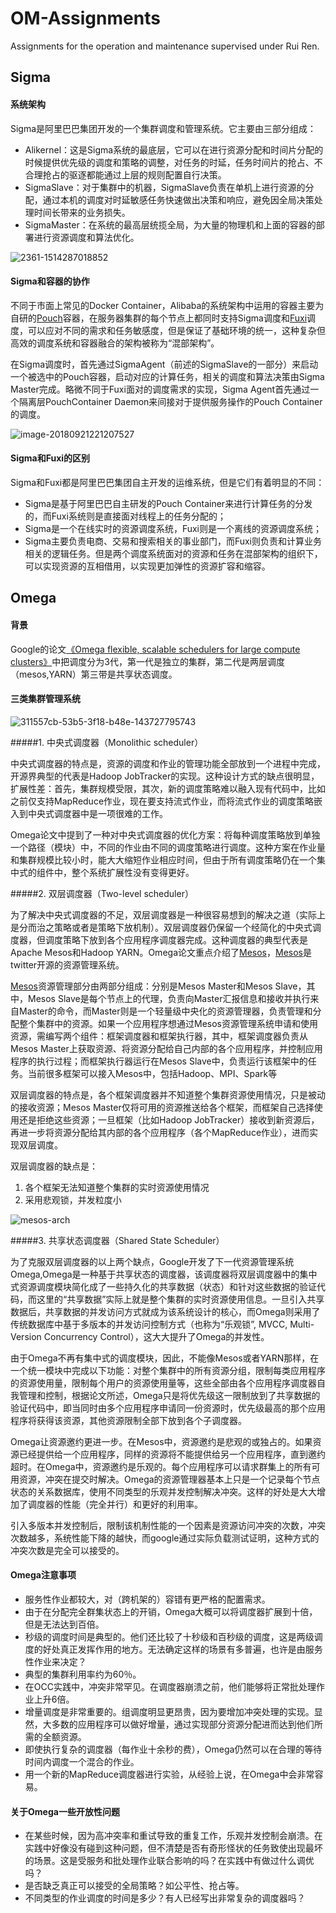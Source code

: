 # OM-Assignments
Assignments for the operation and maintenance supervised under Rui Ren.

## Sigma

#### 系统架构

Sigma是阿里巴巴集团开发的一个集群调度和管理系统。它主要由三部分组成：

* Alikernel：这是Sigma系统的最底层，它可以在进行资源分配和时间片分配的时候提供优先级的调度和策略的调整，对任务的时延，任务时间片的抢占、不合理抢占的驱逐都能通过上层的规则配置自行决策。
* SigmaSlave：对于集群中的机器，SigmaSlave负责在单机上进行资源的分配，通过本机的调度对时延敏感任务快速做出决策和响应，避免因全局决策处理时间长带来的业务损失。
* SigmaMaster：在系统的最高层统揽全局，为大量的物理机和上面的容器的部署进行资源调度和算法优化。

![2361-1514287018852](assets/2361-1514287018852.png)

#### Sigma和容器的协作

不同于市面上常见的Docker Container，Alibaba的系统架构中运用的容器主要为自研的[Pouch](https://github.com/alibaba/pouch)容器，在服务器集群的每个节点上都同时支持Sigma调度和[Fuxi](https://github.com/alibaba/pouch)调度，可以应对不同的需求和任务敏感度，但是保证了基础环境的统一，这种复杂但高效的调度系统和容器融合的架构被称为“混部架构”。

在Sigma调度时，首先通过SigmaAgent（前述的SigmaSlave的一部分）来启动一个被选中的Pouch容器，启动对应的计算任务，相关的调度和算法决策由Sigma Master完成。略微不同于Fuxi面对的调度需求的实现，Sigma Agent首先通过一个隔离层PouchContainer Daemon来间接对于提供服务操作的Pouch Container的调度。

![image-20180921221207527](assets/image-20180921221207527.png)

#### Sigma和Fuxi的区别

Sigma和Fuxi都是阿里巴巴集团自主开发的运维系统，但是它们有着明显的不同：

* Sigma是基于阿里巴巴自主研发的Pouch Container来进行计算任务的分发的，而Fuxi系统则是直接面对线程上的任务分配的；
* Sigma是一个在线实时的资源调度系统，Fuxi则是一个离线的资源调度系统；
* Sigma主要负责电商、交易和搜索相关的事业部门，而Fuxi则负责和计算业务相关的逻辑任务。但是两个调度系统面对的资源和任务在混部架构的组织下，可以实现资源的互相借用，以实现更加弹性的资源扩容和缩容。

## Omega

#### 背景

Google的论文[《Omega flexible, scalable schedulers for large compute clusters》](https://ai.google/research/pubs/pub41684)中把调度分为3代，第一代是独立的集群，第二代是两层调度（mesos,YARN）第三带是共享状态调度。


#### 三类集群管理系统

![311557cb-53b5-3f18-b48e-143727795743](assets/311557cb-53b5-3f18-b48e-143727795743.png)

#####1. 中央式调度器（Monolithic scheduler）

中央式调度器的特点是，资源的调度和作业的管理功能全部放到一个进程中完成，开源界典型的代表是Hadoop JobTracker的实现。这种设计方式的缺点很明显，扩展性差：首先，集群规模受限，其次，新的调度策略难以融入现有代码中，比如之前仅支持MapReduce作业，现在要支持流式作业，而将流式作业的调度策略嵌入到中央式调度器中是一项很难的工作。

Omega论文中提到了一种对中央式调度器的优化方案：将每种调度策略放到单独一个路径（模块）中，不同的作业由不同的调度策略进行调度。这种方案在作业量和集群规模比较小时，能大大缩短作业相应时间，但由于所有调度策略仍在一个集中式的组件中，整个系统扩展性没有变得更好。

#####2. 双层调度器（Two-level scheduler）

为了解决中央式调度器的不足，双层调度器是一种很容易想到的解决之道（实际上是分而治之策略或者是策略下放机制）。双层调度器仍保留一个经简化的中央式调度器，但调度策略下放到各个应用程序调度器完成。这种调度器的典型代表是Apache Mesos和Hadoop YARN。Omega论文重点介绍了[Mesos](http://dongxicheng.org/category/apache-mesos/)，[Mesos](http://dongxicheng.org/category/apache-mesos/)是twitter开源的资源管理系统。

[Mesos](http://dongxicheng.org/category/apache-mesos/)资源管理部分由两部分组成：分别是Mesos Master和Mesos Slave，其中，Mesos Slave是每个节点上的代理，负责向Master汇报信息和接收并执行来自Master的命令，而Master则是一个轻量级中央化的资源管理器，负责管理和分配整个集群中的资源。如果一个应用程序想通过Mesos资源管理系统申请和使用资源，需编写两个组件：框架调度器和框架执行器，其中，框架调度器负责从Mesos Master上获取资源、将资源分配给自己内部的各个应用程序，并控制应用程序的执行过程；而框架执行器运行在Mesos Slave中，负责运行该框架中的任务。当前很多框架可以接入Mesos中，包括Hadoop、MPI、Spark等


双层调度器的特点是，各个框架调度器并不知道整个集群资源使用情况，只是被动的接收资源；Mesos Master仅将可用的资源推送给各个框架，而框架自己选择使用还是拒绝这些资源；一旦框架（比如Hadoop JobTracker）接收到新资源后，再进一步将资源分配给其内部的各个应用程序（各个MapReduce作业），进而实现双层调度。

双层调度器的缺点是：

1. 各个框架无法知道整个集群的实时资源使用情况 
2. 采用悲观锁，并发粒度小


![mesos-arch](assets/mesos-arch.jpg)

#####3. 共享状态调度器（Shared State Scheduler）

为了克服双层调度器的以上两个缺点，Google开发了下一代资源管理系统Omega,Omega是一种基于共享状态的调度器，该调度器将双层调度器中的集中式资源调度模块简化成了一些持久化的共享数据（状态）和针对这些数据的验证代码，而这里的“共享数据”实际上就是整个集群的实时资源使用信息。一旦引入共享数据后，共享数据的并发访问方式就成为该系统设计的核心，而Omega则采用了传统数据库中基于多版本的并发访问控制方式（也称为“乐观锁”, MVCC, Multi-Version Concurrency Control），这大大提升了Omega的并发性。

由于Omega不再有集中式的调度模块，因此，不能像Mesos或者YARN那样，在一个统一模块中完成以下功能：对整个集群中的所有资源分组，限制每类应用程序的资源使用量，限制每个用户的资源使用量等，这些全部由各个应用程序调度器自我管理和控制，根据论文所述，Omega只是将优先级这一限制放到了共享数据的验证代码中，即当同时由多个应用程序申请同一份资源时，优先级最高的那个应用程序将获得该资源，其他资源限制全部下放到各个子调度器。 

Omega让资源邀约更进一步。在Mesos中，资源邀约是悲观的或独占的。如果资源已经提供给一个应用程序，同样的资源将不能提供给另一个应用程序，直到邀约超时。在Omega中，资源邀约是乐观的。每个应用程序可以请求群集上的所有可用资源，冲突在提交时解决。Omega的资源管理器基本上只是一个记录每个节点状态的关系数据库，使用不同类型的乐观并发控制解决冲突。这样的好处是大大增加了调度器的性能（完全并行）和更好的利用率。

引入多版本并发控制后，限制该机制性能的一个因素是资源访问冲突的次数，冲突次数越多，系统性能下降的越快，而google通过实际负载测试证明，这种方式的冲突次数是完全可以接受的。

#### Omega注意事项

* 服务性作业都较大，对（跨机架的）容错有更严格的配置需求。
* 由于在分配完全群集状态上的开销，Omega大概可以将调度器扩展到十倍，但是无法达到百倍。
* 秒级的调度时间是典型的。他们还比较了十秒级和百秒级的调度，这是两级调度的好处真正发挥作用的地方。无法确定这样的场景有多普遍，也许是由服务性作业来决定？
* 典型的集群利用率约为60％。
* 在OCC实践中，冲突非常罕见。在调度器崩溃之前，他们能够将正常批处理作业上升6倍。
* 增量调度是非常重要的。组调度明显更昂贵，因为要增加冲突处理的实现。显然，大多数的应用程序可以做好增量，通过实现部分资源分配进而达到他们所需的全额资源。
* 即使执行复杂的调度器（每作业十余秒的费），Omega仍然可以在合理的等待时间内调度一个混合的作业。
* 用一个新的MapReduce调度器进行实验，从经验上说，在Omega中会非常容易。

#### 关于Omega一些开放性问题

* 在某些时候，因为高冲突率和重试导致的重复工作，乐观并发控制会崩溃。在实践中好像没有碰到这种问题，但不清楚是否有奇形怪状的任务致使出现最坏的场景。这是受服务和批处理作业联合影响的吗？在实践中有做过什么调优吗？
* 是否缺乏真正可以接受的全局策略？如公平性、抢占等。
* 不同类型的作业调度的时间是多少？有人已经写出非常复杂的调度器吗？

